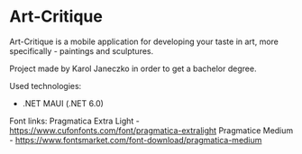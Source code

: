 # Art-Critique

Art-Critique is a mobile application for developing your taste in art, more specifically - paintings and sculptures.





Project made by Karol Janeczko in order to get a bachelor degree.

Used technologies:
- .NET MAUI (.NET 6.0)

Font links:
Pragmatica Extra Light - https://www.cufonfonts.com/font/pragmatica-extralight
Pragmatice Medium - https://www.fontsmarket.com/font-download/pragmatica-medium